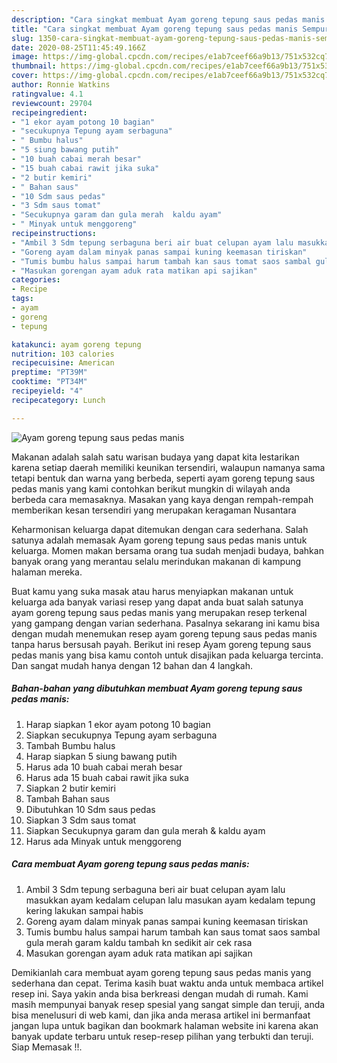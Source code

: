```yaml
---
description: "Cara singkat membuat Ayam goreng tepung saus pedas manis Sempurna"
title: "Cara singkat membuat Ayam goreng tepung saus pedas manis Sempurna"
slug: 1350-cara-singkat-membuat-ayam-goreng-tepung-saus-pedas-manis-sempurna
date: 2020-08-25T11:45:49.166Z
image: https://img-global.cpcdn.com/recipes/e1ab7ceef66a9b13/751x532cq70/ayam-goreng-tepung-saus-pedas-manis-foto-resep-utama.jpg
thumbnail: https://img-global.cpcdn.com/recipes/e1ab7ceef66a9b13/751x532cq70/ayam-goreng-tepung-saus-pedas-manis-foto-resep-utama.jpg
cover: https://img-global.cpcdn.com/recipes/e1ab7ceef66a9b13/751x532cq70/ayam-goreng-tepung-saus-pedas-manis-foto-resep-utama.jpg
author: Ronnie Watkins
ratingvalue: 4.1
reviewcount: 29704
recipeingredient:
- "1 ekor ayam potong 10 bagian"
- "secukupnya Tepung ayam serbaguna"
- " Bumbu halus"
- "5 siung bawang putih"
- "10 buah cabai merah besar"
- "15 buah cabai rawit jika suka"
- "2 butir kemiri"
- " Bahan saus"
- "10 Sdm saus pedas"
- "3 Sdm saus tomat"
- "Secukupnya garam dan gula merah  kaldu ayam"
- " Minyak untuk menggoreng"
recipeinstructions:
- "Ambil 3 Sdm tepung serbaguna beri air buat celupan ayam lalu masukkan ayam kedalam celupan lalu masukan ayam kedalam tepung kering lakukan sampai habis"
- "Goreng ayam dalam minyak panas sampai kuning keemasan tiriskan"
- "Tumis bumbu halus sampai harum tambah kan saus tomat saos sambal gula merah garam kaldu tambah kn sedikit air cek rasa"
- "Masukan gorengan ayam aduk rata matikan api sajikan"
categories:
- Recipe
tags:
- ayam
- goreng
- tepung

katakunci: ayam goreng tepung 
nutrition: 103 calories
recipecuisine: American
preptime: "PT39M"
cooktime: "PT34M"
recipeyield: "4"
recipecategory: Lunch

---
```



![Ayam goreng tepung saus pedas manis](https://img-global.cpcdn.com/recipes/e1ab7ceef66a9b13/751x532cq70/ayam-goreng-tepung-saus-pedas-manis-foto-resep-utama.jpg)

Makanan adalah salah satu warisan budaya yang dapat kita lestarikan karena setiap daerah memiliki keunikan tersendiri, walaupun namanya sama tetapi bentuk dan warna yang berbeda, seperti ayam goreng tepung saus pedas manis yang kami contohkan berikut mungkin di wilayah anda berbeda cara memasaknya. Masakan yang kaya dengan rempah-rempah memberikan kesan tersendiri yang merupakan keragaman Nusantara



Keharmonisan keluarga dapat ditemukan dengan cara sederhana. Salah satunya adalah memasak Ayam goreng tepung saus pedas manis untuk keluarga. Momen makan bersama orang tua sudah menjadi budaya, bahkan banyak orang yang merantau selalu merindukan makanan di kampung halaman mereka.

Buat kamu yang suka masak atau harus menyiapkan makanan untuk keluarga ada banyak variasi resep yang dapat anda buat salah satunya ayam goreng tepung saus pedas manis yang merupakan resep terkenal yang gampang dengan varian sederhana. Pasalnya sekarang ini kamu bisa dengan mudah menemukan resep ayam goreng tepung saus pedas manis tanpa harus bersusah payah.
Berikut ini resep Ayam goreng tepung saus pedas manis yang bisa kamu contoh untuk disajikan pada keluarga tercinta. Dan sangat mudah hanya dengan 12 bahan dan 4 langkah.


<!--inarticleads1-->

##### Bahan-bahan yang dibutuhkan membuat Ayam goreng tepung saus pedas manis:

1. Harap siapkan 1 ekor ayam potong 10 bagian
1. Siapkan secukupnya Tepung ayam serbaguna
1. Tambah  Bumbu halus
1. Harap siapkan 5 siung bawang putih
1. Harus ada 10 buah cabai merah besar
1. Harus ada 15 buah cabai rawit jika suka
1. Siapkan 2 butir kemiri
1. Tambah  Bahan saus
1. Dibutuhkan 10 Sdm saus pedas
1. Siapkan 3 Sdm saus tomat
1. Siapkan Secukupnya garam dan gula merah &amp; kaldu ayam
1. Harus ada  Minyak untuk menggoreng




<!--inarticleads2-->

##### Cara membuat  Ayam goreng tepung saus pedas manis:

1. Ambil 3 Sdm tepung serbaguna beri air buat celupan ayam lalu masukkan ayam kedalam celupan lalu masukan ayam kedalam tepung kering lakukan sampai habis
1. Goreng ayam dalam minyak panas sampai kuning keemasan tiriskan
1. Tumis bumbu halus sampai harum tambah kan saus tomat saos sambal gula merah garam kaldu tambah kn sedikit air cek rasa
1. Masukan gorengan ayam aduk rata matikan api sajikan




Demikianlah cara membuat ayam goreng tepung saus pedas manis yang sederhana dan cepat. Terima kasih buat waktu anda untuk membaca artikel resep ini. Saya yakin anda bisa berkreasi dengan mudah di rumah. Kami masih mempunyai banyak resep spesial yang sangat simple dan teruji, anda bisa menelusuri di web kami, dan jika anda merasa artikel ini bermanfaat jangan lupa untuk bagikan dan bookmark halaman website ini karena akan banyak update terbaru untuk resep-resep pilihan yang terbukti dan teruji. Siap Memasak !!. 
